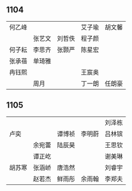 ## 1104
|     |     |     |     |     |
| --- | --- | --- | --- | --- |
| 何乙峰 |  |  | 艾子瑜 | 胡文馨 |
|  | 张艺文 | 刘哲佚 | 程子颜 |  |
| 何子耘 | 李思齐 | 张颢严 | 陈星宏 |  |
| 张承蓓 | 单琦雅 |  |  |  |
| 冉钰熙 |  |  | 王宸奥 |  |
|  | 周月 |  | 丁一朗 | 任朗豪 |

## 1105
|     |     |     |     |     |
| --- | --- | --- | --- | --- |
|  |  |  |  | 刘泽栋 |
| 卢奕 |  | 谭博祯 | 李明蔚 | 吕林镔 |
|  | 余宛蕾 | 陆辰昊 |  | 王思钦 |
|  | 谭正屹 |  |  | 谢美琳 |
| 胡苏寒 | 张涵峤 | 唐浩然 |  | 刘睿宇 |
|  | 赵若杰 | 鲜雨彤 | 余雨翰 | 李郑夫 |

